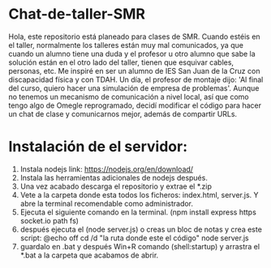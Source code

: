 # Chat-de-taller-SMR
Hola, este repositorio está planeado para clases de SMR. Cuando estéis en el taller, normalmente los talleres están muy mal comunicados, ya que cuando un alumno tiene una duda y el profesor u otro alumno que sabe la solución están en el otro lado del taller, tienen que esquivar cables, personas, etc. Me inspiré en ser un alumno de IES San Juan de la Cruz con discapacidad física y con TDAH. Un día, el profesor de montaje dijo: 'Al final del curso, quiero hacer una simulación de empresa de problemas'. Aunque no tenemos un mecanismo de comunicación a nivel local, así que como tengo algo de Omegle reprogramado, decidí modificar el código para hacer un chat de clase y comunicarnos mejor, además de compartir URLs.
# Instalación de el servidor:
1. Instala nodejs link: https://nodejs.org/en/download/
2. Instala las herramientas adicionales de nodejs después.
3. Una vez acabado descarga el repositorio y extrae el *.zip
4. Vete a la carpeta donde esta todos los ficheros: index.html, server.js. Y abre la terminal recomendable como administrador.
5. Ejecuta el siguiente comando en la terminal. (npm install express https socket.io path fs)
6. después ejecuta el (node server.js) o creas un bloc de notas y crea este script:
@echo off
cd /d "la ruta donde este el código"
node server.js
7. guardalo en .bat y después Win+R comando (shell:startup) y arrastra el *.bat a la carpeta que acabamos de abrir.
